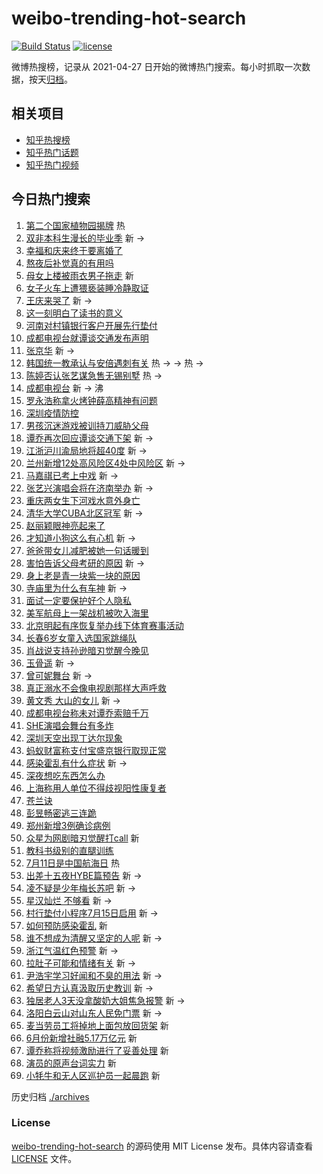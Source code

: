 # weibo-trending-hot-search

[![Build Status](https://github.com/justjavac/weibo-trending-hot-search/workflows/ci/badge.svg?branch=master)](https://github.com/justjavac/weibo-trending-hot-search/actions)
[![license](https://img.shields.io/github/license/justjavac/weibo-trending-hot-search)](https://github.com/justjavac/weibo-trending-hot-search/blob/master/LICENSE)

微博热搜榜，记录从 2021-04-27 日开始的微博热门搜索。每小时抓取一次数据，按天[归档](./archives)。

## 相关项目

- [知乎热搜榜](https://github.com/justjavac/zhihu-trending-top-search)
- [知乎热门话题](https://github.com/justjavac/zhihu-trending-hot-questions)
- [知乎热门视频](https://github.com/justjavac/zhihu-trending-hot-video)

## 今日热门搜索

<!-- BEGIN -->
<!-- 最后更新时间 Tue Jul 12 2022 07:15:46 GMT+0800 (China Standard Time) -->

1. [第二个国家植物园揭牌](https://s.weibo.com//weibo?q=%23%E7%AC%AC%E4%BA%8C%E4%B8%AA%E5%9B%BD%E5%AE%B6%E6%A4%8D%E7%89%A9%E5%9B%AD%E6%8F%AD%E7%89%8C%23&Refer=new_time)
   热
1. [双非本科生漫长的毕业季](https://s.weibo.com//weibo?q=%23%E5%8F%8C%E9%9D%9E%E6%9C%AC%E7%A7%91%E7%94%9F%E6%BC%AB%E9%95%BF%E7%9A%84%E6%AF%95%E4%B8%9A%E5%AD%A3%23&Refer=top)
   新 ->
1. [幸福和庆来终于要离婚了](https://s.weibo.com//weibo?q=%23%E5%B9%B8%E7%A6%8F%E5%92%8C%E5%BA%86%E6%9D%A5%E7%BB%88%E4%BA%8E%E8%A6%81%E7%A6%BB%E5%A9%9A%E4%BA%86%23&Refer=top)
1. [熬夜后补觉真的有用吗](https://s.weibo.com//weibo?q=%23%E7%86%AC%E5%A4%9C%E5%90%8E%E8%A1%A5%E8%A7%89%E7%9C%9F%E7%9A%84%E6%9C%89%E7%94%A8%E5%90%97%23&Refer=top)
1. [母女上楼被雨衣男子拖走](https://s.weibo.com//weibo?q=%E6%AF%8D%E5%A5%B3%E4%B8%8A%E6%A5%BC%E8%A2%AB%E9%9B%A8%E8%A1%A3%E7%94%B7%E5%AD%90%E6%8B%96%E8%B5%B0&Refer=top)
   新
1. [女子火车上遭猥亵装睡冷静取证](https://s.weibo.com//weibo?q=%23%E5%A5%B3%E5%AD%90%E7%81%AB%E8%BD%A6%E4%B8%8A%E9%81%AD%E7%8C%A5%E4%BA%B5%E8%A3%85%E7%9D%A1%E5%86%B7%E9%9D%99%E5%8F%96%E8%AF%81%23&Refer=top)
1. [王庆来哭了](https://s.weibo.com//weibo?q=%23%E7%8E%8B%E5%BA%86%E6%9D%A5%E5%93%AD%E4%BA%86%23&Refer=top)
   新 ->
1. [这一刻明白了读书的意义](https://s.weibo.com//weibo?q=%23%E8%BF%99%E4%B8%80%E5%88%BB%E6%98%8E%E7%99%BD%E4%BA%86%E8%AF%BB%E4%B9%A6%E7%9A%84%E6%84%8F%E4%B9%89%23&Refer=top)
1. [河南对村镇银行客户开展先行垫付](https://s.weibo.com//weibo?q=%23%E6%B2%B3%E5%8D%97%E5%AF%B9%E6%9D%91%E9%95%87%E9%93%B6%E8%A1%8C%E5%AE%A2%E6%88%B7%E5%BC%80%E5%B1%95%E5%85%88%E8%A1%8C%E5%9E%AB%E4%BB%98%23&Refer=top)
1. [成都电视台就谭谈交通发布声明](https://s.weibo.com//weibo?q=%23%E6%88%90%E9%83%BD%E7%94%B5%E8%A7%86%E5%8F%B0%E5%B0%B1%E8%B0%AD%E8%B0%88%E4%BA%A4%E9%80%9A%E5%8F%91%E5%B8%83%E5%A3%B0%E6%98%8E%23&Refer=top)
1. [张京华](https://s.weibo.com//weibo?q=%E5%BC%A0%E4%BA%AC%E5%8D%8E&Refer=top) 新
   ->
1. [韩国统一教承认与安倍遇刺有关](https://s.weibo.com//weibo?q=%23%E9%9F%A9%E5%9B%BD%E7%BB%9F%E4%B8%80%E6%95%99%E6%89%BF%E8%AE%A4%E4%B8%8E%E5%AE%89%E5%80%8D%E9%81%87%E5%88%BA%E6%9C%89%E5%85%B3%23&Refer=top)
   热 -> -> 热 ->
1. [陈婷否认张艺谋急售无锡别墅](https://s.weibo.com//weibo?q=%23%E9%99%88%E5%A9%B7%E5%90%A6%E8%AE%A4%E5%BC%A0%E8%89%BA%E8%B0%8B%E6%80%A5%E5%94%AE%E6%97%A0%E9%94%A1%E5%88%AB%E5%A2%85%23&Refer=top)
   热 ->
1. [成都电视台](https://s.weibo.com//weibo?q=%E6%88%90%E9%83%BD%E7%94%B5%E8%A7%86%E5%8F%B0&Refer=top)
   新 -> 沸
1. [罗永浩称拿火烤钟薛高精神有问题](https://s.weibo.com//weibo?q=%23%E7%BD%97%E6%B0%B8%E6%B5%A9%E7%A7%B0%E6%8B%BF%E7%81%AB%E7%83%A4%E9%92%9F%E8%96%9B%E9%AB%98%E7%B2%BE%E7%A5%9E%E6%9C%89%E9%97%AE%E9%A2%98%23&Refer=top)
1. [深圳疫情防控](https://s.weibo.com//weibo?q=%23%E6%B7%B1%E5%9C%B3%E7%96%AB%E6%83%85%E9%98%B2%E6%8E%A7%23&Refer=top)
1. [男孩沉迷游戏被训持刀威胁父母](https://s.weibo.com//weibo?q=%23%E7%94%B7%E5%AD%A9%E6%B2%89%E8%BF%B7%E6%B8%B8%E6%88%8F%E8%A2%AB%E8%AE%AD%E6%8C%81%E5%88%80%E5%A8%81%E8%83%81%E7%88%B6%E6%AF%8D%23&Refer=top)
1. [谭乔再次回应谭谈交通下架](https://s.weibo.com//weibo?q=%23%E8%B0%AD%E4%B9%94%E5%86%8D%E6%AC%A1%E5%9B%9E%E5%BA%94%E8%B0%AD%E8%B0%88%E4%BA%A4%E9%80%9A%E4%B8%8B%E6%9E%B6%23&Refer=top)
   新 ->
1. [江浙沪川渝局地将超40度](https://s.weibo.com//weibo?q=%23%E6%B1%9F%E6%B5%99%E6%B2%AA%E5%B7%9D%E6%B8%9D%E5%B1%80%E5%9C%B0%E5%B0%86%E8%B6%8540%E5%BA%A6%23&Refer=top)
   新 ->
1. [兰州新增12处高风险区4处中风险区](https://s.weibo.com//weibo?q=%23%E5%85%B0%E5%B7%9E%E6%96%B0%E5%A2%9E12%E5%A4%84%E9%AB%98%E9%A3%8E%E9%99%A9%E5%8C%BA4%E5%A4%84%E4%B8%AD%E9%A3%8E%E9%99%A9%E5%8C%BA%23&Refer=top)
   新 ->
1. [马嘉祺已考上中戏](https://s.weibo.com//weibo?q=%23%E9%A9%AC%E5%98%89%E7%A5%BA%E5%B7%B2%E8%80%83%E4%B8%8A%E4%B8%AD%E6%88%8F%23&Refer=top)
   新 ->
1. [张艺兴演唱会将在济南举办](https://s.weibo.com//weibo?q=%23%E5%BC%A0%E8%89%BA%E5%85%B4%E6%BC%94%E5%94%B1%E4%BC%9A%E5%B0%86%E5%9C%A8%E6%B5%8E%E5%8D%97%E4%B8%BE%E5%8A%9E%23&Refer=top)
   新 ->
1. [重庆两女生下河戏水意外身亡](https://s.weibo.com//weibo?q=%23%E9%87%8D%E5%BA%86%E4%B8%A4%E5%A5%B3%E7%94%9F%E4%B8%8B%E6%B2%B3%E6%88%8F%E6%B0%B4%E6%84%8F%E5%A4%96%E8%BA%AB%E4%BA%A1%23&Refer=top)
1. [清华大学CUBA北区冠军](https://s.weibo.com//weibo?q=%23%E6%B8%85%E5%8D%8E%E5%A4%A7%E5%AD%A6CUBA%E5%8C%97%E5%8C%BA%E5%86%A0%E5%86%9B%23&Refer=top)
   新 ->
1. [赵丽颖眼神亮起来了](https://s.weibo.com//weibo?q=%23%E8%B5%B5%E4%B8%BD%E9%A2%96%E7%9C%BC%E7%A5%9E%E4%BA%AE%E8%B5%B7%E6%9D%A5%E4%BA%86%23&Refer=top)
1. [才知道小狗这么有心机](https://s.weibo.com//weibo?q=%23%E6%89%8D%E7%9F%A5%E9%81%93%E5%B0%8F%E7%8B%97%E8%BF%99%E4%B9%88%E6%9C%89%E5%BF%83%E6%9C%BA%23&Refer=top)
   新 ->
1. [爸爸带女儿减肥被她一句话暖到](https://s.weibo.com//weibo?q=%23%E7%88%B8%E7%88%B8%E5%B8%A6%E5%A5%B3%E5%84%BF%E5%87%8F%E8%82%A5%E8%A2%AB%E5%A5%B9%E4%B8%80%E5%8F%A5%E8%AF%9D%E6%9A%96%E5%88%B0%23&Refer=top)
1. [害怕告诉父母考研的原因](https://s.weibo.com//weibo?q=%23%E5%AE%B3%E6%80%95%E5%91%8A%E8%AF%89%E7%88%B6%E6%AF%8D%E8%80%83%E7%A0%94%E7%9A%84%E5%8E%9F%E5%9B%A0%23&Refer=top)
   新 ->
1. [身上老是青一块紫一块的原因](https://s.weibo.com//weibo?q=%23%E8%BA%AB%E4%B8%8A%E8%80%81%E6%98%AF%E9%9D%92%E4%B8%80%E5%9D%97%E7%B4%AB%E4%B8%80%E5%9D%97%E7%9A%84%E5%8E%9F%E5%9B%A0%23&Refer=top)
1. [寺庙里为什么有车神](https://s.weibo.com//weibo?q=%23%E5%AF%BA%E5%BA%99%E9%87%8C%E4%B8%BA%E4%BB%80%E4%B9%88%E6%9C%89%E8%BD%A6%E7%A5%9E%23&Refer=top)
   新 ->
1. [面试一定要保护好个人隐私](https://s.weibo.com//weibo?q=%23%E9%9D%A2%E8%AF%95%E4%B8%80%E5%AE%9A%E8%A6%81%E4%BF%9D%E6%8A%A4%E5%A5%BD%E4%B8%AA%E4%BA%BA%E9%9A%90%E7%A7%81%23&Refer=top)
1. [美军航母上一架战机被吹入海里](https://s.weibo.com//weibo?q=%23%E7%BE%8E%E5%86%9B%E8%88%AA%E6%AF%8D%E4%B8%8A%E4%B8%80%E6%9E%B6%E6%88%98%E6%9C%BA%E8%A2%AB%E5%90%B9%E5%85%A5%E6%B5%B7%E9%87%8C%23&Refer=top)
1. [北京明起有序恢复举办线下体育赛事活动](https://s.weibo.com//weibo?q=%23%E5%8C%97%E4%BA%AC%E6%98%8E%E8%B5%B7%E6%9C%89%E5%BA%8F%E6%81%A2%E5%A4%8D%E4%B8%BE%E5%8A%9E%E7%BA%BF%E4%B8%8B%E4%BD%93%E8%82%B2%E8%B5%9B%E4%BA%8B%E6%B4%BB%E5%8A%A8%23&Refer=top)
1. [长春6岁女童入选国家跳绳队](https://s.weibo.com//weibo?q=%23%E9%95%BF%E6%98%A56%E5%B2%81%E5%A5%B3%E7%AB%A5%E5%85%A5%E9%80%89%E5%9B%BD%E5%AE%B6%E8%B7%B3%E7%BB%B3%E9%98%9F%23&Refer=top)
1. [肖战说支持孙逊暗刃觉醒今晚见](https://s.weibo.com//weibo?q=%23%E8%82%96%E6%88%98%E8%AF%B4%E6%94%AF%E6%8C%81%E5%AD%99%E9%80%8A%E6%9A%97%E5%88%83%E8%A7%89%E9%86%92%E4%BB%8A%E6%99%9A%E8%A7%81%23&Refer=top)
1. [玉骨遥](https://s.weibo.com//weibo?q=%23%E7%8E%89%E9%AA%A8%E9%81%A5%23&Refer=top)
   新 ->
1. [曾可妮舞台](https://s.weibo.com//weibo?q=%23%E6%9B%BE%E5%8F%AF%E5%A6%AE%E8%88%9E%E5%8F%B0%23&Refer=top)
   新 ->
1. [真正溺水不会像电视剧那样大声呼救](https://s.weibo.com//weibo?q=%23%E7%9C%9F%E6%AD%A3%E6%BA%BA%E6%B0%B4%E4%B8%8D%E4%BC%9A%E5%83%8F%E7%94%B5%E8%A7%86%E5%89%A7%E9%82%A3%E6%A0%B7%E5%A4%A7%E5%A3%B0%E5%91%BC%E6%95%91%23&Refer=top)
1. [黄文秀 大山的女儿](https://s.weibo.com//weibo?q=%E9%BB%84%E6%96%87%E7%A7%80%20%E5%A4%A7%E5%B1%B1%E7%9A%84%E5%A5%B3%E5%84%BF&Refer=top)
   新 ->
1. [成都电视台称未对谭乔索赔千万](https://s.weibo.com//weibo?q=%23%E6%88%90%E9%83%BD%E7%94%B5%E8%A7%86%E5%8F%B0%E7%A7%B0%E6%9C%AA%E5%AF%B9%E8%B0%AD%E4%B9%94%E7%B4%A2%E8%B5%94%E5%8D%83%E4%B8%87%23&Refer=top)
1. [SHE演唱会舞台有多炸](https://s.weibo.com//weibo?q=%23SHE%E6%BC%94%E5%94%B1%E4%BC%9A%E8%88%9E%E5%8F%B0%E6%9C%89%E5%A4%9A%E7%82%B8%23&Refer=top)
1. [深圳天空出现丁达尔现象](https://s.weibo.com//weibo?q=%23%E6%B7%B1%E5%9C%B3%E5%A4%A9%E7%A9%BA%E5%87%BA%E7%8E%B0%E4%B8%81%E8%BE%BE%E5%B0%94%E7%8E%B0%E8%B1%A1%23&Refer=top)
1. [蚂蚁财富称支付宝盛京银行取现正常](https://s.weibo.com//weibo?q=%23%E8%9A%82%E8%9A%81%E8%B4%A2%E5%AF%8C%E7%A7%B0%E6%94%AF%E4%BB%98%E5%AE%9D%E7%9B%9B%E4%BA%AC%E9%93%B6%E8%A1%8C%E5%8F%96%E7%8E%B0%E6%AD%A3%E5%B8%B8%23&Refer=top)
1. [感染霍乱有什么症状](https://s.weibo.com//weibo?q=%23%E6%84%9F%E6%9F%93%E9%9C%8D%E4%B9%B1%E6%9C%89%E4%BB%80%E4%B9%88%E7%97%87%E7%8A%B6%23&Refer=top)
   新 ->
1. [深夜想吃东西怎么办](https://s.weibo.com//weibo?q=%23%E6%B7%B1%E5%A4%9C%E6%83%B3%E5%90%83%E4%B8%9C%E8%A5%BF%E6%80%8E%E4%B9%88%E5%8A%9E%23&Refer=top)
1. [上海称用人单位不得歧视阳性康复者](https://s.weibo.com//weibo?q=%23%E4%B8%8A%E6%B5%B7%E7%A7%B0%E7%94%A8%E4%BA%BA%E5%8D%95%E4%BD%8D%E4%B8%8D%E5%BE%97%E6%AD%A7%E8%A7%86%E9%98%B3%E6%80%A7%E5%BA%B7%E5%A4%8D%E8%80%85%23&Refer=top)
1. [苍兰诀](https://s.weibo.com//weibo?q=%E8%8B%8D%E5%85%B0%E8%AF%80&Refer=top)
1. [彭昱畅密逃三连跪](https://s.weibo.com//weibo?q=%23%E5%BD%AD%E6%98%B1%E7%95%85%E5%AF%86%E9%80%83%E4%B8%89%E8%BF%9E%E8%B7%AA%23&Refer=top)
1. [郑州新增3例确诊病例](https://s.weibo.com//weibo?q=%23%E9%83%91%E5%B7%9E%E6%96%B0%E5%A2%9E3%E4%BE%8B%E7%A1%AE%E8%AF%8A%E7%97%85%E4%BE%8B%23&Refer=top)
1. [众星为网剧暗刃觉醒打call](https://s.weibo.com//weibo?q=%23%E4%BC%97%E6%98%9F%E4%B8%BA%E7%BD%91%E5%89%A7%E6%9A%97%E5%88%83%E8%A7%89%E9%86%92%E6%89%93call%23&Refer=top)
   新
1. [教科书级别的直腿训练](https://s.weibo.com//weibo?q=%23%E6%95%99%E7%A7%91%E4%B9%A6%E7%BA%A7%E5%88%AB%E7%9A%84%E7%9B%B4%E8%85%BF%E8%AE%AD%E7%BB%83%23&Refer=top)
1. [7月11日是中国航海日](https://s.weibo.com//weibo?q=%237%E6%9C%8811%E6%97%A5%E6%98%AF%E4%B8%AD%E5%9B%BD%E8%88%AA%E6%B5%B7%E6%97%A5%23&Refer=new_time)
   热
1. [出差十五夜HYBE篇预告](https://s.weibo.com//weibo?q=%23%E5%87%BA%E5%B7%AE%E5%8D%81%E4%BA%94%E5%A4%9CHYBE%E7%AF%87%E9%A2%84%E5%91%8A%23&Refer=top)
   新 ->
1. [凌不疑是少年梅长苏吧](https://s.weibo.com//weibo?q=%23%E5%87%8C%E4%B8%8D%E7%96%91%E6%98%AF%E5%B0%91%E5%B9%B4%E6%A2%85%E9%95%BF%E8%8B%8F%E5%90%A7%23&Refer=top)
   新 ->
1. [星汉灿烂 不够看](https://s.weibo.com//weibo?q=%E6%98%9F%E6%B1%89%E7%81%BF%E7%83%82%20%E4%B8%8D%E5%A4%9F%E7%9C%8B&Refer=top)
   新 ->
1. [村行垫付小程序7月15日启用](https://s.weibo.com//weibo?q=%23%E6%9D%91%E8%A1%8C%E5%9E%AB%E4%BB%98%E5%B0%8F%E7%A8%8B%E5%BA%8F7%E6%9C%8815%E6%97%A5%E5%90%AF%E7%94%A8%23&Refer=top)
   新 ->
1. [如何预防感染霍乱](https://s.weibo.com//weibo?q=%23%E5%A6%82%E4%BD%95%E9%A2%84%E9%98%B2%E6%84%9F%E6%9F%93%E9%9C%8D%E4%B9%B1%23&Refer=top)
   新
1. [谁不想成为清醒又坚定的人呢](https://s.weibo.com//weibo?q=%23%E8%B0%81%E4%B8%8D%E6%83%B3%E6%88%90%E4%B8%BA%E6%B8%85%E9%86%92%E5%8F%88%E5%9D%9A%E5%AE%9A%E7%9A%84%E4%BA%BA%E5%91%A2%23&Refer=top)
   新 ->
1. [浙江气温红色预警](https://s.weibo.com//weibo?q=%23%E6%B5%99%E6%B1%9F%E6%B0%94%E6%B8%A9%E7%BA%A2%E8%89%B2%E9%A2%84%E8%AD%A6%23&Refer=top)
   新 ->
1. [拉肚子可能和情绪有关](https://s.weibo.com//weibo?q=%23%E6%8B%89%E8%82%9A%E5%AD%90%E5%8F%AF%E8%83%BD%E5%92%8C%E6%83%85%E7%BB%AA%E6%9C%89%E5%85%B3%23&Refer=top)
   新 ->
1. [尹浩宇学习好闻和不臭的用法](https://s.weibo.com//weibo?q=%23%E5%B0%B9%E6%B5%A9%E5%AE%87%E5%AD%A6%E4%B9%A0%E5%A5%BD%E9%97%BB%E5%92%8C%E4%B8%8D%E8%87%AD%E7%9A%84%E7%94%A8%E6%B3%95%23&Refer=top)
   新 ->
1. [希望日方认真汲取历史教训](https://s.weibo.com//weibo?q=%23%E5%B8%8C%E6%9C%9B%E6%97%A5%E6%96%B9%E8%AE%A4%E7%9C%9F%E6%B1%B2%E5%8F%96%E5%8E%86%E5%8F%B2%E6%95%99%E8%AE%AD%23&Refer=top)
   新 ->
1. [独居老人3天没拿酸奶大姐焦急报警](https://s.weibo.com//weibo?q=%23%E7%8B%AC%E5%B1%85%E8%80%81%E4%BA%BA3%E5%A4%A9%E6%B2%A1%E6%8B%BF%E9%85%B8%E5%A5%B6%E5%A4%A7%E5%A7%90%E7%84%A6%E6%80%A5%E6%8A%A5%E8%AD%A6%23&Refer=top)
   新 ->
1. [洛阳白云山对山东人民免门票](https://s.weibo.com//weibo?q=%23%E6%B4%9B%E9%98%B3%E7%99%BD%E4%BA%91%E5%B1%B1%E5%AF%B9%E5%B1%B1%E4%B8%9C%E4%BA%BA%E6%B0%91%E5%85%8D%E9%97%A8%E7%A5%A8%23&Refer=top)
   新 ->
1. [麦当劳员工将掉地上面包放回货架](https://s.weibo.com//weibo?q=%23%E9%BA%A6%E5%BD%93%E5%8A%B3%E5%91%98%E5%B7%A5%E5%B0%86%E6%8E%89%E5%9C%B0%E4%B8%8A%E9%9D%A2%E5%8C%85%E6%94%BE%E5%9B%9E%E8%B4%A7%E6%9E%B6%23&Refer=top)
   新
1. [6月份新增社融5.17万亿元](https://s.weibo.com//weibo?q=%236%E6%9C%88%E4%BB%BD%E6%96%B0%E5%A2%9E%E7%A4%BE%E8%9E%8D5.17%E4%B8%87%E4%BA%BF%E5%85%83%23&Refer=top)
   新
1. [谭乔称将视频激励进行了妥善处理](https://s.weibo.com//weibo?q=%23%E8%B0%AD%E4%B9%94%E7%A7%B0%E5%B0%86%E8%A7%86%E9%A2%91%E6%BF%80%E5%8A%B1%E8%BF%9B%E8%A1%8C%E4%BA%86%E5%A6%A5%E5%96%84%E5%A4%84%E7%90%86%23&Refer=top)
   新
1. [演员的原声台词实力](https://s.weibo.com//weibo?q=%23%E6%BC%94%E5%91%98%E7%9A%84%E5%8E%9F%E5%A3%B0%E5%8F%B0%E8%AF%8D%E5%AE%9E%E5%8A%9B%23&Refer=top)
   新
1. [小牦牛和无人区巡护员一起晨跑](https://s.weibo.com//weibo?q=%23%E5%B0%8F%E7%89%A6%E7%89%9B%E5%92%8C%E6%97%A0%E4%BA%BA%E5%8C%BA%E5%B7%A1%E6%8A%A4%E5%91%98%E4%B8%80%E8%B5%B7%E6%99%A8%E8%B7%91%23&Refer=top)
   新

<!-- END -->

历史归档 [./archives](./archives)

### License

[weibo-trending-hot-search](https://github.com/justjavac/weibo-trending-hot-search)
的源码使用 MIT License 发布。具体内容请查看 [LICENSE](./LICENSE) 文件。
